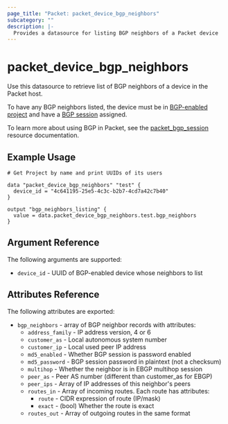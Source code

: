 ```yaml
---
page_title: "Packet: packet_device_bgp_neighbors"
subcategory: ""
description: |-
  Provides a datasource for listing BGP neighbors of a Packet device
---
```


# packet_device_bgp_neighbors

Use this datasource to retrieve list of BGP neighbors of a device in the Packet host.

To have any BGP neighbors listed, the device must be in [BGP-enabled project](../r/project.html) and have a [BGP session](../r/bgp_session.html) assigned.

To learn more about using BGP in Packet, see the [packet_bgp_session](../r/bgp_session.html) resource documentation.

## Example Usage

```hcl
# Get Project by name and print UUIDs of its users

data "packet_device_bgp_neighbors" "test" {
  device_id = "4c641195-25e5-4c3c-b2b7-4cd7a42c7b40"
}

output "bgp_neighbors_listing" {
  value = data.packet_device_bgp_neighbors.test.bgp_neighbors
}
```

## Argument Reference

The following arguments are supported:

* `device_id` - UUID of BGP-enabled device whose neighbors to list

## Attributes Reference

The following attributes are exported:

* `bgp_neighbors` - array of BGP neighbor records with attributes:
  * `address_family` - IP address version, 4 or 6
  * `customer_as` - Local autonomous system number
  * `customer_ip` - Local used peer IP address
  * `md5_enabled` - Whether BGP session is password enabled
  * `md5_password` - BGP session password in plaintext (not a checksum)
  * `multihop` - Whether the neighbor is in EBGP multihop session
  * `peer_as` - Peer AS number (different than customer_as for EBGP)
  * `peer_ips` - Array of IP addresses of this neighbor's peers
  * `routes_in` - Array of incoming routes. Each route has attributes:
    * `route` - CIDR expression of route (IP/mask)
    * `exact` - (bool) Whether the route is exact
  * `routes_out` - Array of outgoing routes in the same format
  